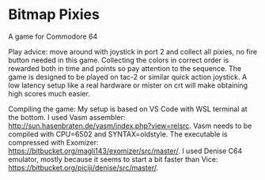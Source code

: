 # Bitmap Pixies

A game for Commodore 64

Play advice: move around with joystick in port 2 and collect all pixies, no fire button needed in this game. Collecting the colors in correct order is rewarded both in time and points so pay attention to the sequence.
The game is designed to be played on tac-2 or similar quick action joystick. A low latency setup like a real hardware or mister on crt will make obtaining high scores much easier.

Compiling the game: My setup is based on VS Code with WSL terminal at the bottom. I used Vasm assembler: http://sun.hasenbraten.de/vasm/index.php?view=relsrc.
Vasm needs to be compiled with CPU=6502 and SYNTAX=oldstyle.
The executable is compressed with Exomizer: https://bitbucket.org/magli143/exomizer/src/master/.
I used Denise C64 emulator, mostly because it seems to start a bit faster than Vice: https://bitbucket.org/piciji/denise/src/master/.
